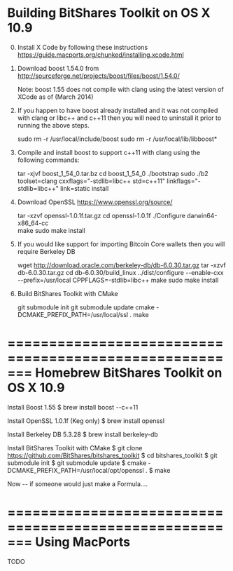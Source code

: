 Building BitShares Toolkit on OS X 10.9
===============================

0) Install X Code by following these instructions https://guide.macports.org/chunked/installing.xcode.html

1) Download boost 1.54.0 from http://sourceforge.net/projects/boost/files/boost/1.54.0/
   
   Note: boost 1.55 does not compile with clang using the latest version of XCode as of (March 2014)

2) If you happen to have boost already installed and it was not compiled with clang or libc++ and c++11 then you will
 need to uninstall it prior to running the above steps.   

    sudo rm -r /usr/local/include/boost
    sudo rm -r /usr/local/lib/libboost*

3) Compile and install boost to support c++11 with clang using the following commands:

    tar -xjvf boost_1_54_0.tar.bz
    cd boost_1_54_0
    ./bootstrap
    sudo ./b2 toolset=clang cxxflags="-stdlib=libc++ std=c++11" linkflags="-stdlib=libc++" link=static install

4) Download OpenSSL  https://www.openssl.org/source/

    tar -xzvf openssl-1.0.1f.tar.gz
    cd openssl-1.0.1f
    ./Configure darwin64-x86_64-cc  
    make
    sudo make install

5) If you would like support for importing Bitcoin Core wallets then you will require Berkeley DB

    wget http://download.oracle.com/berkeley-db/db-6.0.30.tar.gz
    tar -xzvf db-6.0.30.tar.gz
    cd db-6.0.30/build_linux
    ../dist/configure --enable-cxx --prefix=/usr/local CPPFLAGS=-stdlib=libc++ 
    make
    sudo make install


6) Build BitShares Toolkit with CMake

    git submodule init
    git submodule update
    cmake -DCMAKE_PREFIX_PATH=/usr/local/ssl .
    make

=======================================================
Homebrew BitShares Toolkit on OS X 10.9
=======================================================

Install Boost 1.55
$ brew install boost --c++11

Install OpenSSL 1.0.1f (Keg only)
$ brew install openssl

Install Berkeley DB 5.3.28
$ brew install berkeley-db

Install BitShares Toolkit with CMake
$ git clone https://github.com/BitShares/bitshares_toolkit
$ cd bitshares_toolkit
$ git submodule init
$ git submodule update
$ cmake -DCMAKE_PREFIX_PATH=/usr/local/opt/openssl .
$ make

Now -- if someone would just make a Formula....

=======================================================
Using MacPorts 
=======================================================

TODO



